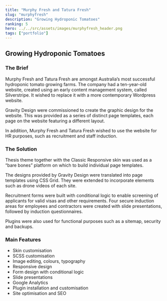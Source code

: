 ```yaml
---
title: "Murphy Fresh and Tatura Fresh"
slug: "murphyfresh"
description: "Growing Hydroponic Tomatoes"
ranking: 5
hero: ../../src/assets/images/murphyfresh_header.png
tags: ["portfolio"]
---
```


## Growing Hydroponic Tomatoes

### The Brief

Murphy Fresh and Tatura Fresh are amongst Australia’s most successful hydroponic tomato growing farms. The company had a ten-year-old website, created using an early content management system, called Silverstripe. It wished to replace it with a more contemporary Wordpress website.

Gravity Design were commissioned to create the graphic design for the website. This was provided as a series of distinct page templates, each page on the website featuring a different layout.

In addition, Murphy Fresh and Tatura Fresh wished to use the website for HR purposes, such as recruitment and staff induction.

### The Solution

Thesis theme together with the Classic Responsive skin was used as a “bare bones” platform on which to build individual page templates.

The designs provided by Gravity Design were translated into page templates using CSS Grid. They were extended to incorporate elements such as drone videos of each site.

Recruitment forms were built with conditional logic to enable screening of applicants for valid visas and other requirements. Four secure induction areas for employees and contractors were created with slide presentations, followed by induction questionnaires.

Plugins were also used for functional purposes such as a sitemap, security and backups.

### Main Features

- Skin customisation
- SCSS customisation
- Image editing, colours, typography
- Responsive design
- Form design with conditional logic
- Slide presentations
- Google Analytics
- Plugin installation and customisation
- Site optimisation and SEO
